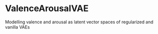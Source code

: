 # ValenceArousalVAE
Modelling valence and arousal as latent vector spaces of regularized and vanilla VAEs
